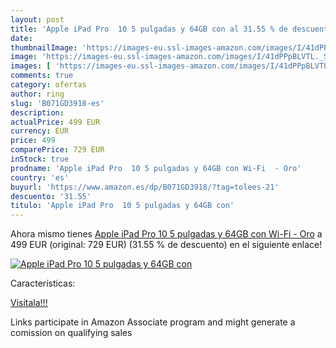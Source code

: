 ```yaml
---
layout: post
title: 'Apple iPad Pro  10 5 pulgadas y 64GB con al 31.55 % de descuento'
date: 
thumbnailImage: 'https://images-eu.ssl-images-amazon.com/images/I/41dPPpBLVTL._SL200_.jpg'
image: 'https://images-eu.ssl-images-amazon.com/images/I/41dPPpBLVTL._SL200_.jpg'
images: [ 'https://images-eu.ssl-images-amazon.com/images/I/41dPPpBLVTL._SL200_.jpg' ]
comments: true
category: ofertas
author: ring
slug: 'B071GD3918-es'
description:
actualPrice: 499 EUR
currency: EUR
price: 499
comparePrice: 729 EUR
inStock: true
prodname: 'Apple iPad Pro  10 5 pulgadas y 64GB con Wi-Fi  - Oro'
country: 'es'
buyurl: 'https://www.amazon.es/dp/B071GD3918/?tag=tolees-21'
descuento: '31.55'
titulo: 'Apple iPad Pro  10 5 pulgadas y 64GB con'
---
```


Ahora mismo tienes [Apple iPad Pro  10 5 pulgadas y 64GB con Wi-Fi  - Oro](https://www.amazon.es/dp/B071GD3918/?tag=tolees-21) a 499 EUR (original: 729 EUR) (31.55 %  de descuento) en el siguiente enlace!

[![Apple iPad Pro  10 5 pulgadas y 64GB con](https://images-eu.ssl-images-amazon.com/images/I/41dPPpBLVTL._SL200_.jpg)](https://www.amazon.es/dp/B071GD3918/?tag=tolees-21)

Características:


[Visítala!!!](https://www.amazon.es/dp/B071GD3918/?tag=tolees-21)

Links participate in Amazon Associate program and might generate a comission on qualifying sales
